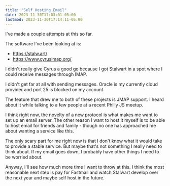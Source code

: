 ```yaml
---
title: "Self Hosting Email"
date: 2023-11-30T17:03:01-05:00
lastmod: 2023-11-30T17:14:11-05:00
---
```


I've made a couple attempts at this so far.

The software I've been looking at is:
- https://stalw.art/
- https://www.cyrusimap.org/

I didn't really give Cyrus a good go because I got Stalwart in a spot where I could receive messages
through IMAP.

I didn't get far at all with sending messages. Oracle is my currently cloud provider and port 25 is
blocked on my account.

The feature that drew me to both of these projects is JMAP support. I heard about it while talking
to a few people at a recent Philly JS meetup.

I think right now, the novelty of a new protocol is what makes me want to set up an email server.
The other reason I want to host it myself is to be able to host email for friends and family -
though no one has approached me about wanting a service like this.

The only scary part for me right now is that I don't know what it would take to provide a stable
service. But maybe that's not something I really need to think about. If my email goes down, I
probably have other things I need to be worried about.

Anyway, I'll see how much more time I want to throw at this. I think the most reasonable next step
is pay for Fastmail and watch Stalwart develop over the next year and maybe self host in the future.
